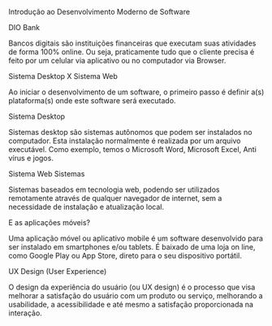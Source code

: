  Introdução ao Desenvolvimento Moderno de Software

DIO Bank

Bancos digitais são instituições financeiras que
executam suas atividades de forma 100%
online. Ou seja, praticamente tudo que o cliente
precisa é feito por um celular via aplicativo ou
no computador via Browser.

Sistema Desktop X Sistema Web

Ao iniciar o desenvolvimento de um software, o primeiro passo
é definir a(s) plataforma(s) onde este software será executado.

Sistema Desktop

Sistemas desktop são sistemas
autônomos que podem ser
instalados no computador. Esta
instalação normalmente é realizada
por um arquivo executável. Como
exemplo, temos o Microsoft Word,
Microsoft Excel, Anti vírus e jogos.

Sistema Web Sistemas

Sistemas baseados em tecnologia
web, podendo ser utilizados
remotamente através de qualquer
navegador de internet, sem a
necessidade de instalação e
atualização local.

E as aplicações móveis?

Uma aplicação móvel ou
aplicativo mobile é um software
desenvolvido para ser instalado
em smartphones e/ou tablets. É
baixado de uma loja on line, como
Google Play ou App Store, direto
para o seu dispositivo portátil.

UX Design (User Experience)

O design da experiência do
usuário (ou UX design) é o
processo que visa melhorar a
satisfação do usuário com um
produto ou serviço,
melhorando a usabilidade, a
acessibilidade e até mesmo a
satisfação proporcionada na
interação.

